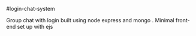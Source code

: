 #login-chat-system

Group chat with login built using node express and mongo . Minimal front-end set up with ejs

